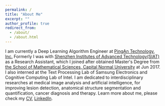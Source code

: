 ```yaml
---
permalink: /
title: "About Me"
excerpt: ""
author_profile: true
redirect_from: 
  - /about/
  - /about.html
---
```



I am currently a Deep Learning Algorithm Engineer at [PingAn Technology, Inc.](https://tech.pingan.com/en/) Formerly I was with [Shenzhen Institutes of Advanced Technology(SIAT) ](http://english.siat.cas.cn/)as a Research Assistant, which I joined after obtained  Master's Degree from [the School of Mathematical Sciences, Capital Normal University](http://math.cnu.edu.cn/) at Jun 2017. I also interned at the Text Processing Lab of Samsung Electronics and Cognitive Computing Lab of Intel. I am dedicated to interdisciplinary researches at medical image analysis and artificial intelligence, for improving lesion detection, anatomical structure segmentation and quantification, cancer diagnosis and therapy.
Learn more about me, please check my [CV](https://drive.google.com/file/d/1MVCyQMI3Xmy4TMN8i5h6ePP66ZV6hdpu/view?usp=sharing), [LinkedIn](https://www.linkedin.com/in/jun-liu-87471a111/). 

<script type="text/javascript" src="//rf.revolvermaps.com/0/0/8.js?i=52dk4ejof85&amp;m=0&amp;c=ff0000&amp;cr1=ffffff&amp;f=arial&amp;l=33" async="async"></script>
